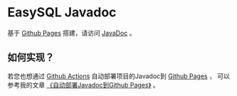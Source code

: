 # EasySQL Javadoc

基于 [Github Pages](https://pages.github.com/) 搭建，请访问 [JavaDoc](https://carmjos.github.io/UltraBackpack) 。

## 如何实现？

若您也想通过 [Github Actions](https://docs.github.com/en/actions/learn-github-actions) 
自动部署项目的Javadoc到 [Github Pages](https://pages.github.com/) ，
可以参考我的文章 [《自动部署Javadoc到Github Pages》](https://pages.carm.cc/doc/javadoc-in-github.html) 。